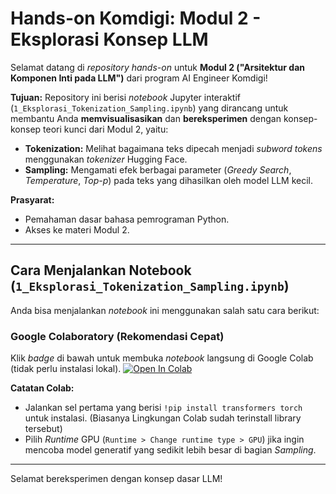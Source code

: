 # Hands-on Komdigi: Modul 2 - Eksplorasi Konsep LLM

Selamat datang di *repository hands-on* untuk **Modul 2 ("Arsitektur dan Komponen Inti pada LLM")** dari program AI Engineer Komdigi!

**Tujuan:**
Repository ini berisi *notebook* Jupyter interaktif (`1_Eksplorasi_Tokenization_Sampling.ipynb`) yang dirancang untuk membantu Anda **memvisualisasikan** dan **bereksperimen** dengan konsep-konsep teori kunci dari Modul 2, yaitu:
* **Tokenization:** Melihat bagaimana teks dipecah menjadi *subword tokens* menggunakan *tokenizer* Hugging Face.
* **Sampling:** Mengamati efek berbagai parameter (*Greedy Search*, *Temperature*, *Top-p*) pada teks yang dihasilkan oleh model LLM kecil.

**Prasyarat:**
* Pemahaman dasar bahasa pemrograman Python.
* Akses ke materi Modul 2.

---

## Cara Menjalankan Notebook (`1_Eksplorasi_Tokenization_Sampling.ipynb`)

Anda bisa menjalankan *notebook* ini menggunakan salah satu cara berikut:

### Google Colaboratory (Rekomendasi Cepat)

Klik *badge* di bawah untuk membuka *notebook* langsung di Google Colab (tidak perlu instalasi lokal).
[![Open In Colab](https://colab.research.google.com/assets/colab-badge.svg)](<https://colab.research.google.com/drive/1g7Lj8qWHoBHapE29qQ-kFp92ZjakkciJ?usp=sharing>)

**Catatan Colab:**
* Jalankan sel pertama yang berisi `!pip install transformers torch` untuk instalasi. (Biasanya Lingkungan Colab sudah terinstall library tersebut)
* Pilih *Runtime* GPU (`Runtime > Change runtime type > GPU`) jika ingin mencoba model generatif yang sedikit lebih besar di bagian *Sampling*.

---

Selamat bereksperimen dengan konsep dasar LLM!
